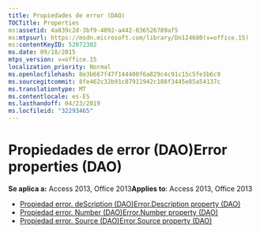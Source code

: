 ```yaml
---
title: Propiedades de error (DAO)
TOCTitle: Properties
ms:assetid: 4a839c2d-3bf9-4092-a442-036526789af5
ms:mtpsurl: https://msdn.microsoft.com/library/Dn124680(v=office.15)
ms:contentKeyID: 52072302
ms.date: 09/18/2015
mtps_version: v=office.15
localization_priority: Normal
ms.openlocfilehash: 8e3b667f47f144400f6a829c4c91c15c5fe1b6c9
ms.sourcegitcommit: 8fe462c32b91c87911942c188f3445e85a54137c
ms.translationtype: MT
ms.contentlocale: es-ES
ms.lasthandoff: 04/23/2019
ms.locfileid: "32293465"
---
```

# <a name="error-properties-dao"></a><span data-ttu-id="c75c4-102">Propiedades de error (DAO)</span><span class="sxs-lookup"><span data-stu-id="c75c4-102">Error properties (DAO)</span></span>

<span data-ttu-id="c75c4-103">**Se aplica a:** Access 2013, Office 2013</span><span class="sxs-lookup"><span data-stu-id="c75c4-103">**Applies to**: Access 2013, Office 2013</span></span>

- [<span data-ttu-id="c75c4-104">Propiedad error. deScription (DAO)</span><span class="sxs-lookup"><span data-stu-id="c75c4-104">Error.Description property (DAO)</span></span>](error-description-property-dao.md)
- [<span data-ttu-id="c75c4-105">Propiedad error. Number (DAO)</span><span class="sxs-lookup"><span data-stu-id="c75c4-105">Error.Number property (DAO)</span></span>](error-number-property-dao.md)
- [<span data-ttu-id="c75c4-106">Propiedad error. Source (DAO)</span><span class="sxs-lookup"><span data-stu-id="c75c4-106">Error.Source property (DAO)</span></span>](error-source-property-dao.md)

